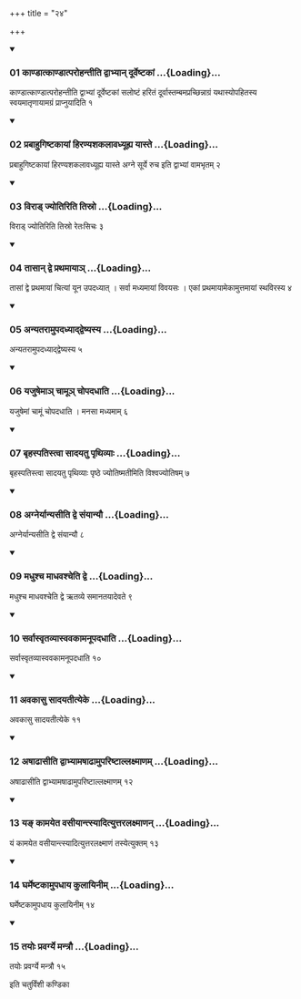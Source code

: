 +++
title = "२४"

+++

<div class="js_include" includetitle="true" newlevelforh1="3" unfilled="" url="/vedAH_yajuH/taittirIyam/sUtram/ApastambaH/shrautam/vishvAsa-prastutiH/16/24/01_kANDAtkANDAtparohantIti_dvAbhyAn_dUrveShTakAM.md">
<details open><summary><h3>01 काण्डात्काण्डात्परोहन्तीति द्वाभ्यान् दूर्वेष्टकां ...{Loading}...</h3></summary>

काण्डात्काण्डात्परोहन्तीति द्वाभ्यां दूर्वेष्टकां सलोष्टं हरितं दूर्वास्तम्बमप्रच्छिन्नाग्रं यथास्योपहितस्य स्वयमातृणायामग्रं प्राप्नुयादिति १
</details>
</div>


<div class="js_include" includetitle="true" newlevelforh1="3" unfilled="" url="/vedAH_yajuH/taittirIyam/sUtram/ApastambaH/shrautam/vishvAsa-prastutiH/16/24/02_prabAhugiShTakAyAM_hiraNyashakalAvadhyUhya_yAste.md">
<details open><summary><h3>02 प्रबाहुगिष्टकायां हिरण्यशकलावध्यूह्य यास्ते ...{Loading}...</h3></summary>

प्रबाहुगिष्टकायां हिरण्यशकलावध्यूह्य यास्ते अग्ने सूर्ये रुच इति द्वाभ्यां वामभृतम् २
</details>
</div>


<div class="js_include" includetitle="true" newlevelforh1="3" unfilled="" url="/vedAH_yajuH/taittirIyam/sUtram/ApastambaH/shrautam/vishvAsa-prastutiH/16/24/03_virAD_jyotiriti_tisro.md">
<details open><summary><h3>03 विराड् ज्योतिरिति तिस्रो ...{Loading}...</h3></summary>

विराड् ज्योतिरिति तिस्रो रेतःसिचः ३
</details>
</div>


<div class="js_include" includetitle="true" newlevelforh1="3" unfilled="" url="/vedAH_yajuH/taittirIyam/sUtram/ApastambaH/shrautam/vishvAsa-prastutiH/16/24/04_tAsAn_dve_prathamAyA~n.md">
<details open><summary><h3>04 तासान् द्वे प्रथमायाञ् ...{Loading}...</h3></summary>

तासां द्वे प्रथमायां चित्यां यून उपदध्यात् । सर्वा मध्यमायां विवयसः । एकां प्रथमायामेकामुत्तमायां स्थविरस्य ४
</details>
</div>


<div class="js_include" includetitle="true" newlevelforh1="3" unfilled="" url="/vedAH_yajuH/taittirIyam/sUtram/ApastambaH/shrautam/vishvAsa-prastutiH/16/24/05_anyatarAmupadadhyAddveShyasya.md">
<details open><summary><h3>05 अन्यतरामुपदध्याद्द्वेष्यस्य ...{Loading}...</h3></summary>

अन्यतरामुपदध्याद्द्वेष्यस्य ५
</details>
</div>


<div class="js_include" includetitle="true" newlevelforh1="3" unfilled="" url="/vedAH_yajuH/taittirIyam/sUtram/ApastambaH/shrautam/vishvAsa-prastutiH/16/24/06_yajuShemA~n_chAmU~n_chopadadhAti.md">
<details open><summary><h3>06 यजुषेमाञ् चामूञ् चोपदधाति ...{Loading}...</h3></summary>

यजुषेमां चामूं चोपदधाति । मनसा मध्यमाम् ६
</details>
</div>


<div class="js_include" includetitle="true" newlevelforh1="3" unfilled="" url="/vedAH_yajuH/taittirIyam/sUtram/ApastambaH/shrautam/vishvAsa-prastutiH/16/24/07_bRhaspatistvA_sAdayatu_pRthivyAH.md">
<details open><summary><h3>07 बृहस्पतिस्त्वा सादयतु पृथिव्याः ...{Loading}...</h3></summary>

बृहस्पतिस्त्वा सादयतु पृथिव्याः पृष्ठे ज्योतिष्मतीमिति विश्वज्योतिषम् ७
</details>
</div>


<div class="js_include" includetitle="true" newlevelforh1="3" unfilled="" url="/vedAH_yajuH/taittirIyam/sUtram/ApastambaH/shrautam/vishvAsa-prastutiH/16/24/08_agneryAnyasIti_dve_saMyAnyau.md">
<details open><summary><h3>08 अग्नेर्यान्यसीति द्वे संयान्यौ ...{Loading}...</h3></summary>

अग्नेर्यान्यसीति द्वे संयान्यौ ८
</details>
</div>


<div class="js_include" includetitle="true" newlevelforh1="3" unfilled="" url="/vedAH_yajuH/taittirIyam/sUtram/ApastambaH/shrautam/vishvAsa-prastutiH/16/24/09_madhushcha_mAdhavashcheti_dve.md">
<details open><summary><h3>09 मधुश्च माधवश्चेति द्वे ...{Loading}...</h3></summary>

मधुश्च माधवश्चेति द्वे ऋतव्ये समानतयादेवते ९
</details>
</div>


<div class="js_include" includetitle="true" newlevelforh1="3" unfilled="" url="/vedAH_yajuH/taittirIyam/sUtram/ApastambaH/shrautam/vishvAsa-prastutiH/16/24/10_sarvAsvRtavyAsvavakAmanUpadadhAti.md">
<details open><summary><h3>10 सर्वास्वृतव्यास्ववकामनूपदधाति ...{Loading}...</h3></summary>

सर्वास्वृतव्यास्ववकामनूपदधाति १०
</details>
</div>


<div class="js_include" includetitle="true" newlevelforh1="3" unfilled="" url="/vedAH_yajuH/taittirIyam/sUtram/ApastambaH/shrautam/vishvAsa-prastutiH/16/24/11_avakAsu_sAdayatItyeke.md">
<details open><summary><h3>11 अवकासु सादयतीत्येके ...{Loading}...</h3></summary>

अवकासु सादयतीत्येके ११
</details>
</div>


<div class="js_include" includetitle="true" newlevelforh1="3" unfilled="" url="/vedAH_yajuH/taittirIyam/sUtram/ApastambaH/shrautam/vishvAsa-prastutiH/16/24/12_aShADhAsIti_dvAbhyAmaShADhAmupariShTAllaxmANam.md">
<details open><summary><h3>12 अषाढासीति द्वाभ्यामषाढामुपरिष्टाल्लक्ष्माणम् ...{Loading}...</h3></summary>

अषाढासीति द्वाभ्यामषाढामुपरिष्टाल्लक्ष्माणम् १२
</details>
</div>


<div class="js_include" includetitle="true" newlevelforh1="3" unfilled="" url="/vedAH_yajuH/taittirIyam/sUtram/ApastambaH/shrautam/vishvAsa-prastutiH/16/24/13_ya~N_kAmayeta_vasIyAntsyAdityuttaralaxmANan.md">
<details open><summary><h3>13 यङ् कामयेत वसीयान्त्स्यादित्युत्तरलक्ष्माणन् ...{Loading}...</h3></summary>

यं कामयेत वसीयान्त्स्यादित्युत्तरलक्ष्माणं तस्येत्युक्तम् १३
</details>
</div>


<div class="js_include" includetitle="true" newlevelforh1="3" unfilled="" url="/vedAH_yajuH/taittirIyam/sUtram/ApastambaH/shrautam/vishvAsa-prastutiH/16/24/14_gharmeShTakAmupadhAya_kulAyinIm.md">
<details open><summary><h3>14 घर्मेष्टकामुपधाय कुलायिनीम् ...{Loading}...</h3></summary>

घर्मेष्टकामुपधाय कुलायिनीम् १४
</details>
</div>


<div class="js_include" includetitle="true" newlevelforh1="3" unfilled="" url="/vedAH_yajuH/taittirIyam/sUtram/ApastambaH/shrautam/vishvAsa-prastutiH/16/24/15_tayoH_pravargye_mantrau.md">
<details open><summary><h3>15 तयोः प्रवर्ग्ये मन्त्रौ ...{Loading}...</h3></summary>

तयोः प्रवर्ग्ये मन्त्रौ १५
</details>
</div>



  
इति चतुर्विंशी कण्डिका 
